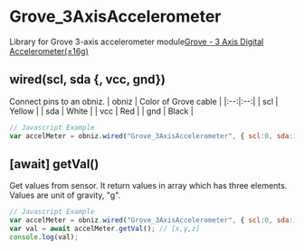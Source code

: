 # Grove_3AxisAccelerometer

Library for Grove 3-axis accelerometer module[Grove - 3 Axis Digital Accelerometer(±16g)](http://wiki.seeedstudio.com/Grove-3-Axis_Digital_Accelerometer-16g/)

## wired(scl, sda {, vcc, gnd})
Connect pins to an obniz.
| obniz | Color of Grove cable |
|:--:|:--:|
| scl | Yellow |
| sda | White |
| vcc | Red |
| gnd | Black |

```javascript
// Javascript Example
var accelMeter = obniz.wired("Grove_3AxisAccelerometer", { scl:0, sda:1, vcc:2, gnd:3 });
```

## [await] getVal()
Get values from sensor.
It return values in array which has three elements.
Values are unit of gravity, "g".

```javascript
// Javascript Example
var accelMeter = obniz.wired("Grove_3AxisAccelerometer", { scl:0, sda:1, vcc:2, gnd:3 });
var val = await accelMeter.getVal(); // [x,y,z]
console.log(val);
```
